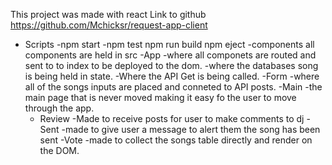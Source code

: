 This project was made with react
Link to github
https://github.com/Mchicksr/request-app-client
- Scripts
    -npm start
    -npm test
    npm run build
    npm eject
-components
all components are held in src
    -App
        -where all componets are routed and sent to to index to be deployed to the dom.
        -where the databases song is being held in state.
        -Where the API Get is being called.
    -Form
        -where all of the songs inputs are placed and
        conneted to API posts.
    -Main
        -the main page that is never moved making it easy fo the user to move through the app.
    - Review 
        -Made to receive posts for user to make comments to dj
    -Sent
        -made to give user a message to alert them the song has been sent
    -Vote
        -made to collect the songs table directly and render on the DOM.